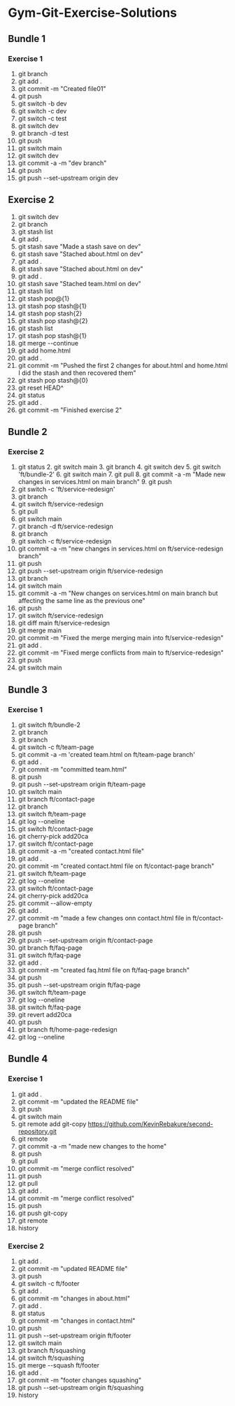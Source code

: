 # Gym-Git-Exercise-Solutions

## Bundle 1

### Exercise 1

1. git branch
2. git add .
3. git commit -m "Created file01"
4. git push
5. git switch -b dev
6. git switch -c dev
7. git switch -c test
8. git switch dev
9. git branch -d test
10. git push
11. git switch main
12. git switch dev
13. git commit -a -m "dev branch"
14. git push
15. git push --set-upstream origin dev

## Exercise 2

1.  git switch dev
2.  git branch
3.  git stash list
4.  git add .
5.  git stash save "Made a stash save on dev"
6.  git stash save "Stached about.html on dev"
7.  git add .
8.  git stash save "Stached about.html on dev"
9.  git add .
10. git stash save "Stached team.html on dev"
11. git stash list
12. git stash pop@{1}
13. git stash pop stash@{1}
14. git stash pop stash{2}
15. git stash pop stash@{2}
16. git stash list
17. git stash pop stash@{1}
18. git merge --continue
19. git add home.html
20. git add .
21. git commit -m "Pushed the first 2 changes for about.html and home.html
    I did the stash and then recovered them"
22. git stash pop stash@{0}
23. git reset HEAD^
24. git status
25. git add .
26. git commit -m "Finished exercise 2"

## Bundle 2

### Exercise 2

1.  git status 2. git switch main 3. git branch 4. git switch dev 5. git switch 'ft/bundle-2' 6. git switch main 7. git pull 8. git commit -a -m "Made new changes in services.html on main branch" 9. git push
2.  git switch -c 'ft/service-redesign'
3.  git branch
4.  git switch ft/service-redesign
5.  git pull
6.  git switch main
7.  git branch -d ft/service-redesign
8.  git branch
9.  git switch -c ft/service-redesign
10. git commit -a -m "new changes in services.html on ft/service-redesign branch"
11. git push
12. git push --set-upstream origin ft/service-redesign
13. git branch
14. git switch main
15. git commit -a -m "New changes on services.html on main branch but affecting the same line as the previous one"
16. git push
17. git switch ft/service-redesign
18. git diff main ft/service-redesign
19. git merge main
20. git commit -m "Fixed the merge merging main into ft/service-redesign"
21. git add .
22. git commit -m "Fixed merge conflicts from main to ft/service-redesign"
23. git push
24. git switch main

## Bundle 3

### Exercise 1

1.  git switch ft/bundle-2
2.  git branch
3.  git branch
4.  git switch -c ft/team-page
5.  git commit -a -m 'created team.html on ft/team-page branch'
6.  git add .
7.  git commit -m "committed team.html"
8.  git push
9.  git push --set-upstream origin ft/team-page
10. git switch main
11. git branch ft/contact-page
12. git branch
13. git switch ft/team-page
14. git log --oneline
15. git switch ft/contact-page
16. git cherry-pick add20ca
17. git switch ft/contact-page
18. git commit -a -m "created contact.html file"
19. git add .
20. git commit -m "created contact.html file on ft/contact-page branch"
21. git switch ft/team-page
22. git log --oneline
23. git switch ft/contact-page
24. git cherry-pick add20ca
25. git commit --allow-empty
26. git add .
27. git commit -m "made a few changes onn contact.html file in ft/contact-page branch"
28. git push
29. git push --set-upstream origin ft/contact-page
30. git branch ft/faq-page
31. git switch ft/faq-page
32. git add .
33. git commit -m "created faq.html file on ft/faq-page branch"
34. git push
35. git push --set-upstream origin ft/faq-page
36. git switch ft/team-page
37. git log --oneline
38. git switch ft/faq-page
39. git revert add20ca
40. git push
41. git branch ft/home-page-redesign
42. git log --oneline

## Bundle 4

### Exercise 1

1.  git add .
2.  git commit -m "updated the README file"
3.  git push
4.  git switch main
5.  git remote add git-copy https://github.com/KevinRebakure/second-repository.git
6.  git remote
7.  git commit -a -m "made new changes to the home"
8.  git push
9.  git pull
10. git commit -m "merge conflict resolved"
11. git push
12. git pull
13. git add .
14. git commit -m "merge conflict resolved"
15. git push
16. git push git-copy
17. git remote
18. history

### Exercise 2

1.  git add .
2.  git commit -m "updated README file"
3.  git push
4.  git switch -c ft/footer
5.  git add .
6.  git commit -m "changes in about.html"
7.  git add .
8.  git status
9.  git commit -m "changes in contact.html"
10. git push
11. git push --set-upstream origin ft/footer
12. git switch main
13. git branch ft/squashing
14. git switch ft/squashing
15. git merge --squash ft/footer
16. git add .
17. git commit -m "footer changes squashing"
18. git push --set-upstream origin ft/squashing
19. history

